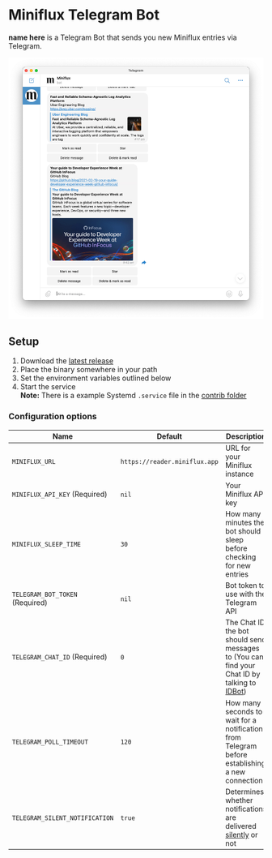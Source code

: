 # Miniflux Telegram Bot

**name here** is a Telegram Bot that sends you new Miniflux entries via Telegram.

![](.github/miniflux_bot.png)

## Setup

1. Download the [latest release](https://github.com/jloh/miniflux-telegram-bot/releases/latest/)
1. Place the binary somewhere in your path
1. Set the environment variables outlined below
1. Start the service  
   **Note:** There is a example Systemd `.service` file in the [contrib folder](contrib/)

### Configuration options

| Name                            | Default                       | Description |
| ------------------------------- | ----------------------------- | ----------- |
| `MINIFLUX_URL`                  | `https://reader.miniflux.app` | URL for your Miniflux instance |
| `MINIFLUX_API_KEY` (Required)   | `nil`                         | Your Miniflux API key |
| `MINIFLUX_SLEEP_TIME`           | `30`                          | How many minutes the bot should sleep before checking for new entries |
| `TELEGRAM_BOT_TOKEN` (Required) | `nil`                         | Bot token to use with the Telegram API  |
| `TELEGRAM_CHAT_ID` (Required)   | `0`                           | The Chat ID the bot should send messages to (You can find your Chat ID by talking to [IDBot](https://telegram.me/storebot?start=myidbot)) |
| `TELEGRAM_POLL_TIMEOUT`         | `120`                         | How many seconds to wait for a notification from Telegram before establishing a new connection|
| `TELEGRAM_SILENT_NOTIFICATION`  | `true`                        | Determines whether notifications are delivered [silently](https://telegram.org/blog/channels-2-0#silent-messages) or not |
